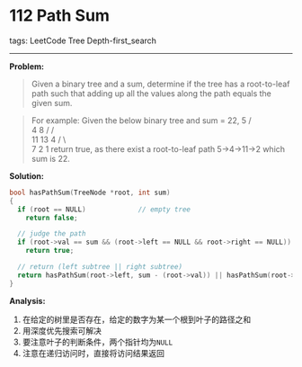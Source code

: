 # 112 Path Sum

tags: LeetCode Tree Depth-first_search

---
**Problem:**
> Given a binary tree and a sum, determine if the tree has a root-to-leaf path such that adding up all the values along the path equals the given sum.

> For example:
Given the below binary tree and sum = 22,
              5
             / \
            4   8
           /   / \
          11  13  4
         /  \      \
        7    2      1
return true, as there exist a root-to-leaf path 5->4->11->2 which sum is 22.

**Solution:**
```cpp
bool hasPathSum(TreeNode *root, int sum)
{
  if (root == NULL)				// empty tree
    return false;

  // judge the path
  if (root->val == sum && (root->left == NULL && root->right == NULL))
    return true;

  // return (left subtree || right subtree)
  return hasPathSum(root->left, sum - (root->val)) || hasPathSum(root->right, sum - (root->val));
}
```
**Analysis:**
1.  在给定的树里是否存在，给定的数字为某一个根到叶子的路径之和
2.  用深度优先搜索可解决
3.  要注意叶子的判断条件，两个指针均为`NULL`
4.  注意在递归访问时，直接将访问结果返回
